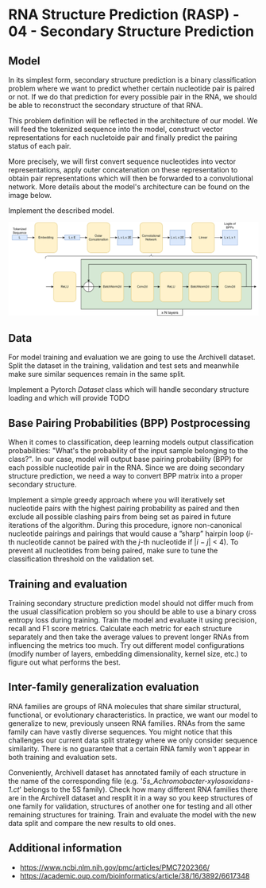 # RNA Structure Prediction (RASP) - 04 - Secondary Structure Prediction

## Model
In its simplest form, secondary structure prediction is a binary classification problem where we want to predict whether certain nucleotide pair is paired or not. If we do that prediction for every possible pair in the RNA, we should be able to reconstruct the secondary structure of that RNA.

This problem definition will be reflected in the architecture of our model. We will feed the tokenized sequence into the model, construct vector representations for each nucletoide pair and finally predict the pairing status of each pair.

More precisely, we will first convert sequence nucleotides into vector representations, apply outer concatenation on these representation to obtain pair representations which will then be forwarded to a convolutional network. More details about the model's architecture can be found on the image below.

Implement the described model.

<p align="center">
 <img src="../imgs/ss_pred_model.png" width="800">
</p>

## Data
For model training and evaluation we are going to use the ArchiveII dataset. Split the dataset in the training, validation and test sets and meanwhile make sure similar sequences remain in the same split.

Implement a Pytorch _Dataset_ class which will handle secondary structure loading and which will provide 
TODO

## Base Pairing Probabilities (BPP) Postprocessing
When it comes to classification, deep learning models output classification probabilities: "What's the probability of the input sample belonging to the class?". In our case, model will output base pairing probability (BPP) for each possible nucleotide pair in the RNA. Since we are doing secondary structure prediction, we need a way to convert BPP matrix into a proper secondary structure.

Implement a simple greedy approach where you will iteratively set nucleotide pairs with the highest pairing probability as paired and then exclude all possible clashing pairs from being set as paired in future iterations of the algorithm. During this procedure, ignore non-canonical nucleotide pairings and pairings that would cause a ”sharp” hairpin loop (_i_-th nucleotide cannot be paired with the _j_-th nucleotide if |_i_ − _j_| < 4). To prevent all nucleotides from being paired, make sure to tune the classification threshold on the validation set.

## Training and evaluation
Training secondary structure prediction model should not differ much from the usual classification problem so you should be able to use a binary cross entropy loss during training. Train the model and evaluate it using precision, recall and F1 score metrics. Calculate each metric for each structure separately and then take the average values to prevent longer RNAs from influencing the metrics too much. Try out different model configurations (modify number of layers, embedding dimensionality, kernel size, etc.) to figure out what performs the best.

## Inter-family generalization evaluation
RNA families are groups of RNA molecules that share similar structural, functional, or evolutionary characteristics. In practice, we want our model to generalize to new, previously unseen RNA families. RNAs from the same family can have vastly diverse sequences. You might notice that this challenges our current data split strategy where we only consider sequence similarity. There is no guarantee that a certain RNA family won't appear in both training and evaluation sets.

Conveniently, ArchiveII dataset has annotated family of each structure in the name of the corresponding file (e.g. '_5s_Achromobacter-xylosoxidans-1.ct_' belongs to the 5S family). Check how many different RNA families there are in the ArchiveII dataset and resplit it in a way so you keep structures of one family for validation, structures of another one for testing and all other remaining structures for training. Train and evaluate the model with the new data split and compare the new results to old ones.

## Additional information
- https://www.ncbi.nlm.nih.gov/pmc/articles/PMC7202366/
- https://academic.oup.com/bioinformatics/article/38/16/3892/6617348
